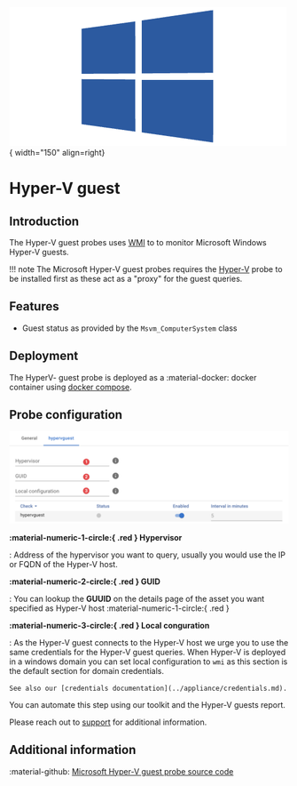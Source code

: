 ![wmi-probe](../../../images/probe_wmi.png){ width="150" align=right}

# Hyper-V guest

## Introduction

The Hyper-V guest probes uses [WMI](./index.md) to to monitor Microsoft Windows Hyper-V guests.

!!! note
    The Microsoft Hyper-V guest probes requires the [Hyper-V](hyperv.md) probe to be installed first as these act as a "proxy" for the guest queries.

## Features

* Guest status as provided by the `Msvm_ComputerSystem` class

## Deployment

The HyperV- guest probe is deployed as a :material-docker: docker container using [docker compose](../appliance/docker_compose.md).

## Probe configuration

![screenshot hypervguest config](../../../images/application_hypervquest_config.png)

**:material-numeric-1-circle:{ .red } Hypervisor**

:   Address of the hypervisor you want to query, usually you would use the IP or FQDN of the Hyper-V host. 

**:material-numeric-2-circle:{ .red } GUID**

:   You can lookup the **GUUID** on the details page of the asset you want specified as Hyper-V host :material-numeric-1-circle:{ .red }

**:material-numeric-3-circle:{ .red } Local conguration**

:   As the Hyper-V guest connects to the Hyper-V host we urge you to use the same credentials for the Hyper-V guest queries. When Hyper-V is deployed in a windows domain you can set local configuration to `wmi` as this section is the default section for domain credentials.

    See also our [credentials documentation](../appliance/credentials.md).

You can automate this step using our toolkit and the Hyper-V guests report.

Please reach out to [support](../../../introduction/support.md) for additional information.

## Additional information

:material-github: [Microsoft Hyper-V guest probe source code](https://github.com/infrasonar/hypervguest-probe)









